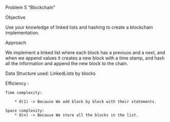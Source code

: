 Problem 5 "Blockchain" 



Objective

Use your knowledge of linked lists and hashing to create a blockchain implementation. 



Approach

We implement a linked list where each block has a previuos and a next, and when we append values it creates a new block with a time stamp, and hash all the information and append the new block to the chain. 


Data Structure used: LinkedLists by blocks  


Efficiency :

    Time complexity:
        
        * O(1) -> Because We add block by block with their statements. 
      
    Space complexity:
        * O(n) -> Because We store all the blocks in the list.
        
